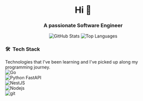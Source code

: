 <h1 align="center">Hi 👋</h1>
<h3 align="center">A passionate Software Engineer</h3>

<p align="center"> 
  <img src="https://github-readme-stats.vercel.app/api?username=skapar&show_icons=true&theme=radical" alt="GitHub Stats" /> 
  <img src="https://github-readme-stats.vercel.app/api/top-langs/?username=skapar&layout=compact&theme=radical" alt="Top Languages" /> 
</p>

<!--
**Skapar/Skapar** is a ✨ _special_ ✨ repository because its `README.md` (this file) appears on your GitHub profile.

Here are some ideas to get you started:

- 🔭 I’m currently working on ...
- 🌱 I’m currently learning ...
- 👯 I’m looking to collaborate on ...
- 🤔 I’m looking for help with ...
- 💬 Ask me about ...
- 📫 How to reach me: ...
- 😄 Pronouns: ...
- ⚡ Fun fact: ...
-->

### 🛠 &nbsp;Tech Stack
<p>
  Technologies that I've been learning and I've picked up along my programming journey. <br>
  <img alt="Go" src="https://img.shields.io/badge/-Go-00ADD8?style=flat-square&logo=Go&logoColor=white" /> <br>
  <img alt="Python FastAPI" src="https://img.shields.io/badge/-FastAPI-009688?style=flat-square&logo=FastAPI&logoColor=white" /> <br>
  <img alt="NestJS" src="https://img.shields.io/badge/-NestJS-E0234E?style=flat-square&logo=NestJS&logoColor=white" /> <br>
  <img alt="Nodejs" src="https://img.shields.io/badge/-Nodejs-339933?style=flat-square&logo=Node.js&logoColor=white" /> <br>
  <img alt="git" src="https://img.shields.io/badge/-Git-F05032?style=flat-square&logo=git&logoColor=white" /> <br>
</p>
